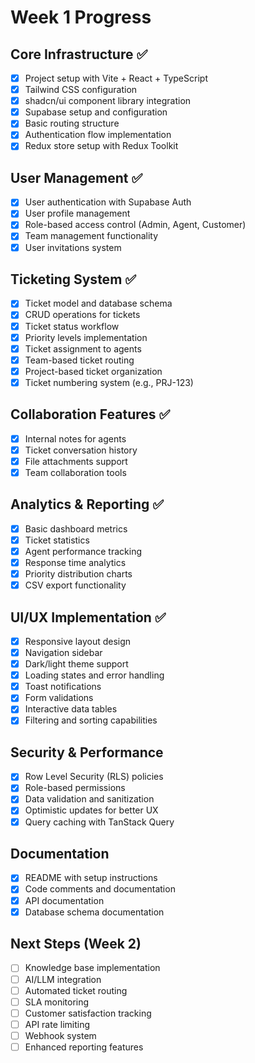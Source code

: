 # Week 1 Progress

## Core Infrastructure ✅
- [x] Project setup with Vite + React + TypeScript
- [x] Tailwind CSS configuration
- [x] shadcn/ui component library integration
- [x] Supabase setup and configuration
- [x] Basic routing structure
- [x] Authentication flow implementation
- [x] Redux store setup with Redux Toolkit

## User Management ✅
- [x] User authentication with Supabase Auth
- [x] User profile management
- [x] Role-based access control (Admin, Agent, Customer)
- [x] Team management functionality
- [x] User invitations system

## Ticketing System ✅
- [x] Ticket model and database schema
- [x] CRUD operations for tickets
- [x] Ticket status workflow
- [x] Priority levels implementation
- [x] Ticket assignment to agents
- [x] Team-based ticket routing
- [x] Project-based ticket organization
- [x] Ticket numbering system (e.g., PRJ-123)

## Collaboration Features ✅
- [x] Internal notes for agents
- [x] Ticket conversation history
- [x] File attachments support
- [x] Team collaboration tools

## Analytics & Reporting ✅
- [x] Basic dashboard metrics
- [x] Ticket statistics
- [x] Agent performance tracking
- [x] Response time analytics
- [x] Priority distribution charts
- [x] CSV export functionality

## UI/UX Implementation ✅
- [x] Responsive layout design
- [x] Navigation sidebar
- [x] Dark/light theme support
- [x] Loading states and error handling
- [x] Toast notifications
- [x] Form validations
- [x] Interactive data tables
- [x] Filtering and sorting capabilities

## Security & Performance
- [x] Row Level Security (RLS) policies
- [x] Role-based permissions
- [x] Data validation and sanitization
- [x] Optimistic updates for better UX
- [x] Query caching with TanStack Query

## Documentation
- [x] README with setup instructions
- [x] Code comments and documentation
- [x] API documentation
- [x] Database schema documentation

## Next Steps (Week 2)
- [ ] Knowledge base implementation
- [ ] AI/LLM integration
- [ ] Automated ticket routing
- [ ] SLA monitoring
- [ ] Customer satisfaction tracking
- [ ] API rate limiting
- [ ] Webhook system
- [ ] Enhanced reporting features